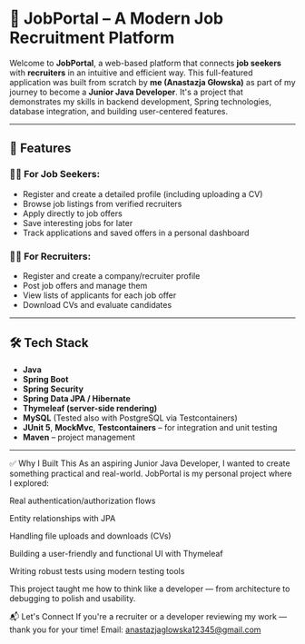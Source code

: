 # 💼 JobPortal – A Modern Job Recruitment Platform

Welcome to **JobPortal**, a web-based platform that connects **job seekers** with **recruiters** in an intuitive and efficient way.
This full-featured application was built from scratch by **me (Anastazja Głowska)** as part of my journey to become a **Junior Java Developer**.
It's a project that demonstrates my skills in backend development, Spring technologies, database integration, and building user-centered features.

---

## 🚀 Features

### 👩‍💼 For Job Seekers:
- Register and create a detailed profile (including uploading a CV)
- Browse job listings from verified recruiters
- Apply directly to job offers
- Save interesting jobs for later
- Track applications and saved offers in a personal dashboard

### 🧑‍💻 For Recruiters:
- Register and create a company/recruiter profile
- Post job offers and manage them
- View lists of applicants for each job offer
- Download CVs and evaluate candidates

---

## 🛠️ Tech Stack

- **Java**
- **Spring Boot**
- **Spring Security**
- **Spring Data JPA / Hibernate**
- **Thymeleaf (server-side rendering)**
- **MySQL** (Tested also with PostgreSQL via Testcontainers)
- **JUnit 5**, **MockMvc**, **Testcontainers** – for integration and unit testing
- **Maven** – project management

---

✅ Why I Built This
As an aspiring Junior Java Developer, I wanted to create something practical and real-world. JobPortal is my personal project where I explored:

Real authentication/authorization flows

Entity relationships with JPA

Handling file uploads and downloads (CVs)

Building a user-friendly and functional UI with Thymeleaf

Writing robust tests using modern testing tools

This project taught me how to think like a developer — from architecture to debugging to polish and usability.


📬 Let's Connect
If you're a recruiter or a developer reviewing my work — thank you for your time!
Email: anastazjaglowska12345@gmail.com
